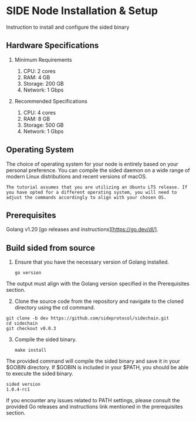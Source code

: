 # SIDE Node Installation & Setup

Instruction to install and configure the sided binary

## Hardware Specifications
1. Minimum Requirements
    1. CPU: 2 cores
    2. RAM: 4 GB
    3. Storage: 200 GB
    4. Network: 1 Gbps

2. Recommended Specifications
    1. CPU: 4 cores
    2. RAM: 8 GB
    3. Storage: 500 GB
    4. Network: 1 Gbps

## Operating System

The choice of operating system for your node is entirely based on your personal preference. You can compile the sided daemon on a wide range of modern Linux distributions and recent versions of macOS.
```
The tutorial assumes that you are utilizing an Ubuntu LTS release. If you have opted for a different operating system, you will need to adjust the commands accordingly to align with your chosen OS.
```

## Prerequisites

Golang v1.20 [go releases and instructions][https://go.dev/dl/].

## Build sided from source

1. Ensure that you have the necessary version of Golang installed.

    `go version`

The output must align with the Golang version specified in the Prerequisites section.

2. Clone the source code from the repository and navigate to the cloned directory using the cd command.

```
git clone -b dev https://github.com/sideprotocol/sidechain.git
cd sidechain
git checkout v0.0.3
```

3. Compile the sided binary.

    `make install`

The provided command will compile the sided binary and save it in your $GOBIN directory. If $GOBIN is included in your $PATH, you should be able to execute the sided binary.

```
sided version
1.0.4-rc1
```

If you encounter any issues related to PATH settings, please consult the provided Go releases and instructions link mentioned in the prerequisites section.